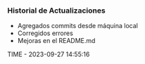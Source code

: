 ### Historial de Actualizaciones

- Agregados commits desde máquina local
- Corregidos errores
- Mejoras en el README.md

TIME - 2023-09-27 14:55:16